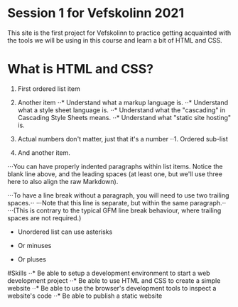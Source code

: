 # Session 1 for Vefskolinn 2021
This site is the first project for Vefskolinn to practice getting acquainted with the tools we will be using in this course and learn a bit of HTML and CSS. 

# What is HTML and CSS?

1. First ordered list item
2. Another item
⋅⋅* Understand what a markup language is.
⋅⋅* Understand what a style sheet language is.
⋅⋅* Understand what the "cascading" in Cascading Style Sheets means.
⋅⋅* Understand what "static site hosting" is.


1. Actual numbers don't matter, just that it's a number
⋅⋅1. Ordered sub-list
4. And another item.

⋅⋅⋅You can have properly indented paragraphs within list items. Notice the blank line above, and the leading spaces (at least one, but we'll use three here to also align the raw Markdown).

⋅⋅⋅To have a line break without a paragraph, you will need to use two trailing spaces.⋅⋅
⋅⋅⋅Note that this line is separate, but within the same paragraph.⋅⋅
⋅⋅⋅(This is contrary to the typical GFM line break behaviour, where trailing spaces are not required.)

* Unordered list can use asterisks
- Or minuses
+ Or pluses



#Skills
    ⋅⋅*  Be able to setup a development environment to start a web development project
    ⋅⋅*   Be able to use HTML and CSS to create a simple website
    ⋅⋅*   Be able to use the browser's development tools to inspect a website's code
    ⋅⋅*  Be able to publish a static website
